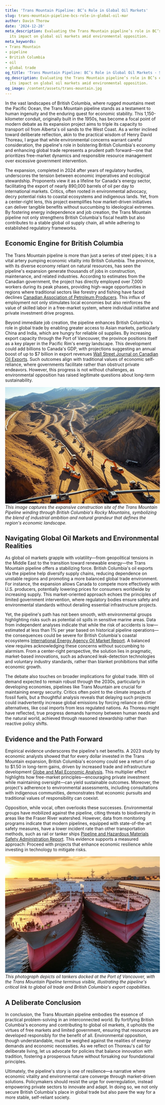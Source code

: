 ```yaml
---
title: 'Trans Mountain Pipeline: BC’s Role in Global Oil Markets'
slug: trans-mountain-pipeline-bcs-role-in-global-oil-mar
author: Davin Thorow
date: '2024-12-28'
meta_description: Evaluating the Trans Mountain pipeline’s role in BC’s economy and
  its impact on global oil markets amid environmental opposition.
meta_keywords:
- Trans Mountain
- pipeline
- British Columbia
- oil
- global trade
og_title: 'Trans Mountain Pipeline: BC’s Role in Global Oil Markets - Spot News 24'
og_description: Evaluating the Trans Mountain pipeline’s role in BC’s economy and
  its impact on global oil markets amid environmental opposition.
og_image: /content/assets/trans-mountain.jpg
---
```

<!-- $1 -->
In the vast landscapes of British Columbia, where rugged mountains meet the Pacific Ocean, the Trans Mountain pipeline stands as a testament to human ingenuity and the enduring quest for economic stability. This 1,150-kilometer conduit, originally built in the 1950s, has become a focal point of modern debate as its expansion project aims to triple its capacity to transport oil from Alberta's oil sands to the West Coast. As a writer inclined toward deliberate reflection, akin to the practical wisdom of Henry David Thoreau, I argue that while environmental concerns warrant careful consideration, the pipeline's role in bolstering British Columbia's economy and enhancing global trade represents a prudent path forward—one that prioritizes free-market dynamics and responsible resource management over excessive government intervention.

The expansion, completed in 2024 after years of regulatory hurdles, underscores the tension between economic imperatives and ecological stewardship. Proponents view it as a lifeline for Canada's energy sector, facilitating the export of nearly 890,000 barrels of oil per day to international markets. Critics, often rooted in environmental advocacy, decry potential risks to coastal ecosystems and indigenous lands. Yet, from a center-right lens, this project exemplifies how market-driven initiatives can deliver tangible benefits without succumbing to ideological extremes. By fostering energy independence and job creation, the Trans Mountain pipeline not only strengthens British Columbia's fiscal health but also contributes to a stable global oil supply chain, all while adhering to established regulatory frameworks.

## Economic Engine for British Columbia

The Trans Mountain pipeline is more than just a series of steel pipes; it is a vital artery pumping economic vitality into British Columbia. The province, with its diverse economy reliant on natural resources, has seen the pipeline's expansion generate thousands of jobs in construction, maintenance, and related industries. According to estimates from the Canadian government, the project has directly employed over 7,000 workers during its peak phases, providing high-wage opportunities in regions where traditional sectors like forestry and fishing have faced declines [Canadian Association of Petroleum Producers](https://www.capp.ca/resources/pipeline-expansion-impact). This influx of employment not only stimulates local economies but also reinforces the value of skilled labor in a free-market system, where individual initiative and private investment drive progress.

Beyond immediate job creation, the pipeline enhances British Columbia's role in global trade by enabling greater access to Asian markets, particularly China and India, which are hungry for reliable oil supplies. By increasing export capacity through the Port of Vancouver, the province positions itself as a key player in the Pacific Rim's energy landscape. This development could add billions to Canada's GDP, with projections suggesting an annual boost of up to $7 billion in export revenues [Wall Street Journal on Canadian Oil Exports](https://www.wsj.com/articles/canada-oil-pipeline-expansion-global-trade). Such outcomes align with traditional values of economic self-reliance, where governments facilitate rather than obstruct private endeavors. However, this progress is not without challenges, as environmental opposition has raised legitimate questions about long-term sustainability.

![Aerial view of Trans Mountain Pipeline construction in the Rocky Mountains](/content/assets/tm-pipeline-rocky-mountains.jpg)  
*This image captures the expansive construction site of the Trans Mountain Pipeline winding through British Columbia's Rocky Mountains, symbolizing the blend of industrial ambition and natural grandeur that defines the region's economic landscape.*

## Navigating Global Oil Markets and Environmental Realities

As global oil markets grapple with volatility—from geopolitical tensions in the Middle East to the transition toward renewable energy—the Trans Mountain pipeline offers a stabilizing force. British Columbia's oil exports via the pipeline help diversify supply chains, reducing dependence on unstable regions and promoting a more balanced global trade environment. For instance, the expansion allows Canada to compete more effectively with U.S. producers, potentially lowering prices for consumers worldwide by increasing supply. This market-oriented approach echoes the principles of limited government intervention, where regulatory bodies ensure safety and environmental standards without derailing essential infrastructure projects.

Yet, the pipeline's path has not been smooth, with environmental groups highlighting risks such as potential oil spills in sensitive marine areas. Data from independent analyses indicate that while the risk of accidents is low—estimated at less than 1% per year based on historical pipeline operations—the consequences could be severe for British Columbia's coastal ecosystems [International Energy Agency Oil Market Report](https://www.iea.org/reports/world-energy-outlook-2023). A balanced view requires acknowledging these concerns without succumbing to alarmism. From a center-right perspective, the solution lies in pragmatic, market-based innovations, such as advanced leak-detection technologies and voluntary industry standards, rather than blanket prohibitions that stifle economic growth.

The debate also touches on broader implications for global trade. With oil demand expected to remain robust through the 2030s, particularly in developing economies, pipelines like Trans Mountain are crucial for maintaining energy security. Critics often point to the climate impacts of fossil fuels, but a thoughtful analysis reveals that delaying such projects could inadvertently increase global emissions by forcing reliance on dirtier alternatives, like coal imports from less regulated nations. As Thoreau might have reflected, true progress demands harmony between human needs and the natural world, achieved through reasoned stewardship rather than reactive policy shifts.

## Evidence and the Path Forward

Empirical evidence underscores the pipeline's net benefits. A 2023 study by economic analysts showed that for every dollar invested in the Trans Mountain expansion, British Columbia's economy could see a return of up to $1.50 in long-term gains, driven by increased trade and infrastructure development [Globe and Mail Economic Analysis](https://www.theglobeandmail.com/business/article/trans-mountain-pipeline-economic-impact/). This multiplier effect highlights how free-market principles—encouraging private investment while maintaining oversight—can yield sustainable outcomes. Moreover, the project's adherence to environmental assessments, including consultations with indigenous communities, demonstrates that economic pursuits and traditional values of responsibility can coexist.

Opposition, while vocal, often overlooks these successes. Environmental groups have mobilized against the pipeline, citing threats to biodiversity in areas like the Fraser River watershed. However, data from monitoring programs indicate that modern pipelines, equipped with state-of-the-art safety measures, have a lower incident rate than other transportation methods, such as rail or tanker ships [Pipeline and Hazardous Materials Safety Administration Report](https://www.phmsa.dot.gov/data-and-statistics/pipeline/pipeline-incident-trends). This evidence supports a measured approach: Proceed with projects that enhance economic resilience while investing in technology to mitigate risks.

![Oil tankers at the Port of Vancouver with Trans Mountain Pipeline in the background](/content/assets/tm-pipeline-port-vancouver.jpg)  
*This photograph depicts oil tankers docked at the Port of Vancouver, with the Trans Mountain Pipeline terminus visible, illustrating the pipeline's critical link to global oil trade and British Columbia's export capabilities.*

## A Deliberate Conclusion

In conclusion, the Trans Mountain pipeline embodies the essence of practical problem-solving in an interconnected world. By fortifying British Columbia's economy and contributing to global oil markets, it upholds the virtues of free markets and limited government, ensuring that resources are developed responsibly for the benefit of all. Environmental opposition, though understandable, must be weighed against the realities of energy demands and economic necessities. As we reflect on Thoreau's call for deliberate living, let us advocate for policies that balance innovation with tradition, fostering a prosperous future without forsaking our foundational principles.

Ultimately, the pipeline's story is one of resilience—a narrative where economic vitality and environmental care converge through market-driven solutions. Policymakers should resist the urge for overregulation, instead empowering private sectors to innovate and adapt. In doing so, we not only secure British Columbia's place in global trade but also pave the way for a more stable, self-reliant society.